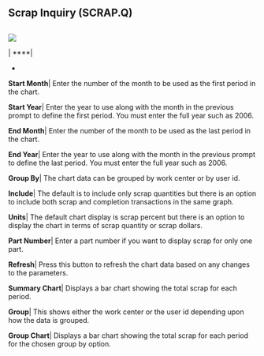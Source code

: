 ## Scrap Inquiry (SCRAP.Q)
<PageHeader />

##

![](./SCRAP-Q-1.jpg)

| ****|

-  
**Start Month**|  Enter the number of the month to be used as the first period
in the chart.

**Start Year**|  Enter the year to use along with the month in the previous
prompt to define the first period. You must enter the full year such as 2006.

**End Month**|  Enter the number of the month to be used as the last period in
the chart.

**End Year**|  Enter the year to use along with the month in the previous
prompt to define the last period. You must enter the full year such as 2006.

**Group By**|  The chart data can be grouped by work center or by user id.

**Include**|  The default is to include only scrap quantities but there is an
option to include both scrap and completion transactions in the same graph.

**Units**|  The default chart display is scrap percent but there is an option
to display the chart in terms of scrap quantity or scrap dollars.

**Part Number**|  Enter a part number if you want to display scrap for only
one part.

**Refresh**|  Press this button to refresh the chart data based on any changes
to the parameters.

**Summary Chart**|  Displays a bar chart showing the total scrap for each
period.

**Group**|  This shows either the work center or the user id depending upon
how the data is grouped.

**Group Chart**|  Displays a bar chart showing the total scrap for each period
for the chosen group by option.


<badge text= "Version 8.10.57 " vertical="middle" />

<PageFooter />
